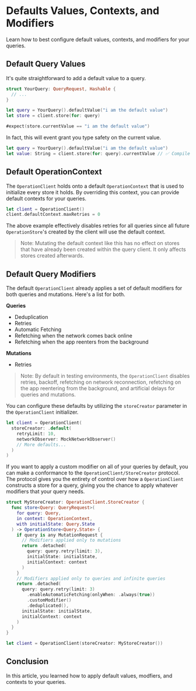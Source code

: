 # Defaults Values, Contexts, and Modifiers

Learn how to best configure default values, contexts, and modifiers for your queries.

## Default Query Values

It's quite straightforward to add a default value to a query.

```swift
struct YourQuery: QueryRequest, Hashable {
  // ...
}

let query = YourQuery().defaultValue("i am the default value")
let store = client.store(for: query)

#expect(store.currentValue == "i am the default value")
```

In fact, this will event grant you type safety on the current value.

```swift
let query = YourQuery().defaultValue("i am the default value")
let value: String = client.store(for: query).currentValue // ✅ Compiles
```

## Default OperationContext

The ``OperationClient`` holds onto a default ``OperationContext`` that is used to initialize every store it holds. By overriding this context, you can provide default contexts for your queries.

```swift
let client = OperationClient()
client.defaultContext.maxRetries = 0
```

The above example effectively disables retries for all queries since all future ``OperationStore``'s created by the client will use the default context.

> Note: Mutating the default context like this has no effect on stores that have already been created within the query client. It only affects stores created afterwards.

## Default Query Modifiers

The default `OperationClient` already applies a set of default modifiers for both queries and mutations. Here's a list for both.

**Queries**
- Deduplication
- Retries
- Automatic Fetching
- Refetching when the network comes back online
- Refetching when the app reenters from the background

**Mutations**
- Retries

> Note: By default in testing environments, the `OperationClient` disables retries, backoff, refetching on network reconnection, refetching on the app reentering from the background, and artificial delays for queries and mutations.

You can configure these defaults by utilizing the `storeCreator` parameter in the `OperationClient` initializer.

```swift
let client = OperationClient(
  storeCreator: .default(
    retryLimit: 10,
    networkObserver: MockNetworkObserver()
    // More defaults...
  )
)
```

If you want to apply a custom modifier on all of your queries by default, you can make a conformance to the ``OperationClient/StoreCreator`` protocol. The protocol gives you the entirety of control over how a `OperationClient` constructs a store for a query, giving you the chance to apply whatever modifiers that your query needs.

```swift
struct MyStoreCreator: OperationClient.StoreCreator {
  func store<Query: QueryRequest>(
    for query: Query,
    in context: OperationContext,
    with initialState: Query.State
  ) -> OperationStore<Query.State> {
    if query is any MutationRequest {
      // Modifiers applied only to mutations
      return .detached(
        query: query.retry(limit: 3),
        initialState: initialState,
        initialContext: context
      )
    }
    // Modifiers applied only to queries and infinite queries
    return .detached(
      query: query.retry(limit: 3)
        .enableAutomaticFetching(onlyWhen: .always(true))
        .customModifier()
        .deduplicated(),
      initialState: initialState,
      initialContext: context
    )
  }
}

let client = OperationClient(storeCreator: MyStoreCreator())
```

## Conclusion

In this article, you learned how to apply default values, modfiers, and contexts to your queries.
